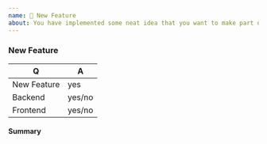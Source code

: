 ```yaml
---
name: 🎉 New Feature
about: You have implemented some neat idea that you want to make part of Doctrine? 🎩
---
```


<!--
Thank you for submitting new feature!
Pick the target branch based according to these criteria:
  * submitting a bugfix: target the lowest active stable branch: 2.9.x
  * submitting a new feature: target the next minor branch: 2.10.x
  * submitting a BC-breaking change: target the next major branch: 3.0.x
-->

### New Feature

<!-- Fill in the relevant information below to help triage your issue. -->

| Q           | A      |
|-------------|--------|
| New Feature | yes    |
| Backend     | yes/no |
| Frontend    | yes/no |

#### Summary

<!-- Provide a summary of the feature you have implemented. -->